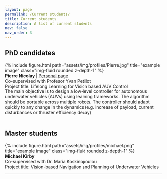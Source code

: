 ```yaml
---
layout: page
permalink: /Current students/
title: Current students
description: A list of current students
nav: false
nav_order: 3
---
```


## PhD candidates

  <div class="row align-items-center">
    <div class="col-2">
      {% include figure.html path="assets/img/profiles/Pierre.jpg" title="example image" class="img-fluid rounded z-depth-1" %}
    </div>
    <div class="col-10">
     <b> Pierre Nicolay </b>| <a href="https://www.edinburgh-robotics.org/students/pierre-nicolay">Personal page</a>  <br>
     Co-supervised with Profesor Yvan Petillot <br>
     Project title: Lifelong Learning for Vision based AUV Control <br>
     The main objective is to design a low-level controller for autonomous underwater vehicles (AUVs) using learning frameworks. The algorithm should be portable across multiple robots. The controller should adapt quickly to any change in the dynamics (e.g. increase of payload, current disturbances or thruster efficiency decay)
    </div>
  </div>



<br>

## Master students

  <div class="row align-items-center">
    <div class="col-2">
      {% include figure.html path="assets/img/profiles/michael.png" title="example image" class="img-fluid rounded z-depth-1" %}
    </div>
    <div class="col-10">
     <b> Michael Kirby </b> <br>
     Co-supervised with Dr. Maria Koskinopoulou <br>
     Project title: Vision-based Navigation and Planning of Underwater Vehicles  <br>
    </div>
  </div>

<hr>